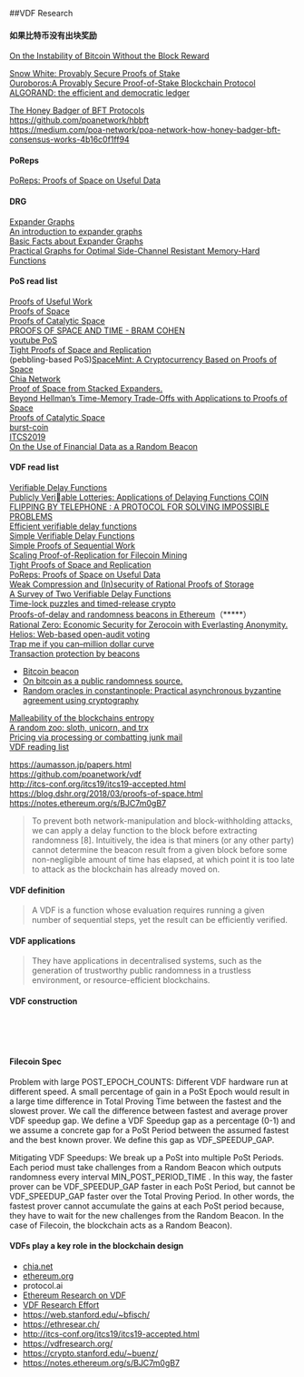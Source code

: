 ##VDF Research



#### 如果比特币没有出块奖励
[On the Instability of Bitcoin Without the Block Reward]()

[Snow White: Provably Secure Proofs of Stake]()   
[Ouroboros:A Provably Secure Proof-of-Stake Blockchain Protocol]()   
[ALGORAND: the efficient and democratic ledger]()   

[The Honey Badger of BFT Protocols](https://eprint.iacr.org/2016/199.pdf)   
https://github.com/poanetwork/hbbft   
https://medium.com/poa-network/poa-network-how-honey-badger-bft-consensus-works-4b16c0f1ff94


#### PoReps
[PoReps: Proofs of Space on Useful Data](https://eprint.iacr.org/2018/678.pdf)    

#### DRG   
[Expander Graphs](https://people.seas.harvard.edu/~salil/pseudorandomness/expanders.pdf)   
[An introduction to expander graphs](https://people.math.ethz.ch/~kowalski/expander-graphs.pdf)    
[Basic Facts about Expander Graphs](http://www.wisdom.weizmann.ac.il/~oded/COL/expander.pdf)    
[Practical Graphs for Optimal Side-Channel Resistant Memory-Hard Functions](https://eprint.iacr.org/2017/443.pdf)   

#### PoS read list
[Proofs of Useful Work]()   
[Proofs of Space]()   
[Proofs of Catalytic Space](https://eprint.iacr.org/2018/194.pdf)    
[PROOFS OF SPACE AND TIME - BRAM COHEN](https://cyber.stanford.edu/sites/g/files/sbiybj9936/f/bramcohen.pdf)   
[youtube PoS](https://www.youtube.com/watch?v=evx7gH_R-Mc)  
[Tight Proofs of Space and Replication](https://eprint.iacr.org/2018/702.pdf)     
(pebbling-based PoS)[SpaceMint: A Cryptocurrency Based on Proofs of Space]()   
[Chia Network](https://chia.network/)   
[Proof of Space from Stacked Expanders.]()    
[Beyond Hellman’s Time-Memory Trade-Offs with Applications to Proofs of Space]()    
[Proofs of Catalytic Space](http://drops.dagstuhl.de/opus/volltexte/2018/10152/pdf/LIPIcs-ITCS-2019-59.pdf)   
[burst-coin](https://www.burst-coin.org/)     
[ITCS2019](http://itcs-conf.org/itcs19/itcs19-accepted.html)    
[On the Use of Financial Data as a Random Beacon](https://www.usenix.org/legacy/event/evtwote10/tech/full_papers/Clark.pdf)   

#### VDF read list
[Verifiable Delay Functions](https://allquantor.at/blockchainbib/pdf/boneh2018verifiable.pdf)   
[Publicly Veriable Lotteries: Applications of Delaying Functions ](http://citeseerx.ist.psu.edu/viewdoc/download?doi=10.1.1.53.284&rep=rep1&type=pdf)
[COIN FLIPPING BY TELEPHONE : A PROTOCOL FOR SOLVING IMPOSSIBLE PROBLEMS ](http://users.cms.caltech.edu/~vidick/teaching/101_crypto/Blum81_CoinFlipping.pdf)   
[Efficient verifiable delay functions](https://eprint.iacr.org/2018/623.pdf)   
[Simple Verifiable Delay Functions](http://drops.dagstuhl.de/opus/volltexte/2018/10153/pdf/LIPIcs-ITCS-2019-60.pdf)    
[Simple Proofs of Sequential Work](https://eprint.iacr.org/2018/183.pdf)    
[Scaling Proof-of-Replication for Filecoin Mining](https://web.stanford.edu/~bfisch/porep_short.pdf)    
[Tight Proofs of Space and Replication](https://web.stanford.edu/~bfisch/tight_pos.pdf)   
[PoReps: Proofs of Space on Useful Data](https://web.stanford.edu/~bfisch/porep.pdf)    
[Weak Compression and (In)security of Rational Proofs of Storage](https://web.stanford.edu/~bfisch/porep_compose.pdf)   
[A Survey of Two Verifiable Delay Functions](http://theory.stanford.edu/~dabo/papers/VDFsurvey.pdf)   
[Time-lock puzzles and timed-release crypto]()    
[Proofs-of-delay and randomness beacons in Ethereum](http://www.jbonneau.com/doc/BGB17-IEEESB-proof_of_delay_ethereum.pdf)（*****）    
[Rational Zero: Economic Security for Zerocoin with Everlasting Anonymity.]()   
[Helios: Web-based open-audit voting]()    
[Trap me if you can–million dollar curve]()     
[Transaction protection by beacons]()   
* [ Bitcoin beacon]()   
* [On bitcoin as a public randomness source.](https://eprint.iacr.org/2015/1015.pdf)  
* [Random oracles in constantinople: Practical asynchronous byzantine agreement using cryptography]()     

[Malleability of the blockchains entropy]()    
[A random zoo: sloth, unicorn, and trx]()    
[Pricing via processing or combatting junk mail]()   
[VDF reading list](https://notes.ethereum.org/s/BJC7m0gB7)   


https://aumasson.jp/papers.html   
https://github.com/poanetwork/vdf   
http://itcs-conf.org/itcs19/itcs19-accepted.html   
https://blog.dshr.org/2018/03/proofs-of-space.html   
https://notes.ethereum.org/s/BJC7m0gB7    


> To prevent both network-manipulation and block-withholding attacks, we can apply a delay function to the block before extracting randomness [8]. Intuitively, the idea is that miners (or any other party) cannot determine the beacon result from a given block before some non-negligible amount of time has elapsed, at which point it is too late to attack as the blockchain has already moved on.


#### VDF definition
> A VDF is a
  function whose evaluation requires running a given number of sequential
  steps, yet the result can be efficiently verified.

#### VDF applications
>  They have applications
  in decentralised systems, such as the generation of trustworthy public
  randomness in a trustless environment, or resource-efficient blockchains.
  

#### VDF construction
[]()   

[]()   
[]()   
[]()   
[]() 

#### Filecoin Spec
Problem with large POST_EPOCH_COUNTS: Different VDF hardware run at different speed. A small percentage of gain in a PoSt Epoch would result in a large time difference in Total Proving Time between the fastest and the slowest prover. We call the difference between fastest and average prover VDF speedup gap. We define a VDF Speedup gap as a percentage (0-1) and we assume a concrete gap for a PoSt Period between the assumed fastest and the best known prover. We define this gap as VDF_SPEEDUP_GAP.

Mitigating VDF Speedups: We break up a PoSt into multiple PoSt Periods. Each period must take challenges from a Random Beacon which outputs randomness every interval MIN_POST_PERIOD_TIME . In this way, the faster prover can be VDF_SPEEDUP_GAP faster in each PoSt Period, but cannot be VDF_SPEEDUP_GAP faster over the Total Proving Period. In other words, the fastest prover cannot accumulate the gains at each PoSt period because, they have to wait for the new challenges from the Random Beacon. In the case of Filecoin, the blockchain acts as a Random Beacon).

#### VDFs play a key role in the blockchain design
* [chia.net](https://www.chia.net/)     
* [ethereum.org](https://ethresear.ch/)   
* protocol.ai 
* [Ethereum Research on VDF](https://ethresear.ch/t/verifiable-delay-functions-and-attacks/2365)   
* [VDF Research Effort](https://vdfresearch.org/) 
* https://web.stanford.edu/~bfisch/   
* https://ethresear.ch/
* http://itcs-conf.org/itcs19/itcs19-accepted.html
* https://vdfresearch.org/
* https://crypto.stanford.edu/~buenz/
* https://notes.ethereum.org/s/BJC7m0gB7

    


